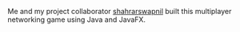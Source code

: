 Me and my project collaborator [shahrarswapnil](https://github.com/shahrarswapnil) built this multiplayer networking game using Java and JavaFX. 